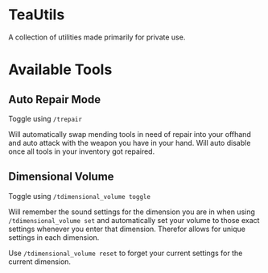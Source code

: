 # TeaUtils

A collection of utilities made primarily for private use.

# Available Tools

## Auto Repair Mode

Toggle using `/trepair`

Will automatically swap mending tools in need of repair into your offhand and auto attack with the weapon you have in your hand.
Will auto disable once all tools in your inventory got repaired.

## Dimensional Volume

Toggle using `/tdimensional_volume toggle`

Will remember the sound settings for the dimension you are in when using `/tdimensional_volume set` and automatically set your volume to those exact settings whenever you enter that dimension.
Therefor allows for unique settings in each dimension.

Use `/tdimensional_volume reset` to forget your current settings for the current dimension.